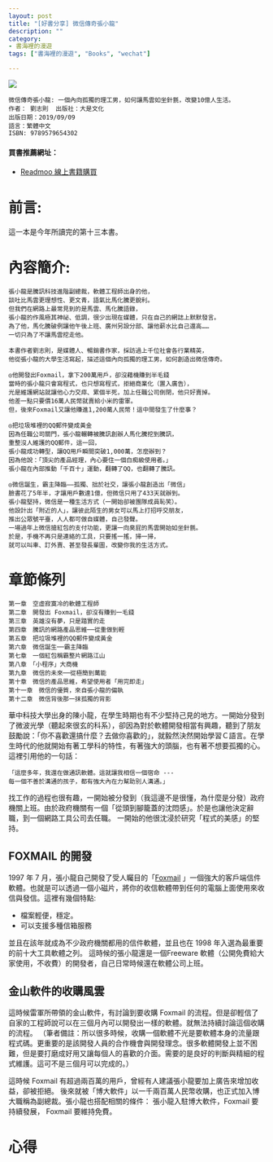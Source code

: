 ```yaml
---
layout: post
title: "[好書分享] 微信傳奇張小龍"
description: ""
category: 
- 書海裡的漫遊
tags: ["書海裡的漫遊", "Books", "wechat"]

---
```


<div><a href="http://moo.im/a/59fPRY" title="微信傳奇張小龍"><img src="https://cdn.readmoo.com/cover/ea/b9i9ncb_210x315.jpg?v=0"></a></div>





```
微信傳奇張小龍: 一個內向孤獨的理工男，如何讓馬雲如坐針氈，改變10億人生活。
作者： 劉志則  出版社：大是文化 
出版日期：2019/09/09 
語言：繁體中文 
ISBN: 9789579654302 
```

#### 買書推薦網址：

- [Readmoo 線上書籍購買](http://moo.im/a/59fPRY)

# 前言:

這一本是今年所讀完的第十三本書。

# 內容簡介:

```
張小龍是騰訊科技進階副總裁，軟體工程師出身的他，
談吐比馬雲更理想性、更文青，語氣比馬化騰更銳利。
但我們在網路上最常見到的是馬雲、馬化騰語錄，
張小龍的作風極其神祕、低調，很少出現在媒體，只在自己的網誌上默默發言。
為了他，馬化騰破例讓他午後上班、廣州另設分部、讓他薪水比自己還高……
一切只為了不讓馬雲挖走他。

本書作者劉志則，是媒體人、暢銷書作家，採訪過上千位社會各行業精英，
他從張小龍的大學生活寫起，描述這個內向孤獨的理工男，如何創造出微信傳奇。

◎他開發出Foxmail，拿下200萬用戶，卻沒藉機賺到半毛錢
當時的張小龍只會寫程式，也只想寫程式，拒絕商業化（置入廣告），
光是維護網站就讓他心力交瘁、累個半死，加上任職公司倒閉，他只好賣掉。
他差一點只要價16萬人民幣就賣給小米的雷軍。
但，後來Foxmail又讓他賺進1,200萬人民幣！這中間發生了什麼事？

◎把垃圾堆裡的QQ郵件變成黃金
因為任職公司關門，張小龍輾轉被騰訊創辦人馬化騰挖到騰訊，
重整沒人維護的QQ郵件，這一回，
張小龍成功轉型，讓QQ用戶瞬間突破1,000萬，怎麼辦到？
因為他說：「頂尖的產品經理，內心要住一個白痴級使用者。」
張小龍在內部推動「千百十」運動，翻轉了QQ，也翻轉了騰訊。

◎微信誕生，霸主降臨——孤獨、拙於社交，讓張小龍創造出「微信」
臉書花了5年半，才讓用戶數達1億，但微信只用了433天就辦到。
張小龍堅持，微信是一種生活方式（一開始卻被團隊成員恥笑）。
他設計出「附近的人」，讓彼此陌生的男女可以馬上打招呼交朋友，
推出公眾號平臺，人人都可做自媒體，自己發聲。
一場過年上微信搶紅包的支付功能，更讓一向臭屁的馬雲開始如坐針氈。
於是，手機不再只是連絡的工具，只要搖一搖，掃一掃，
就可以叫車、訂外賣、甚至發長輩圖，改變你我的生活方式。
```

# 章節條列	

```
第一章　空虛寂寞冷的軟體工程師
第二章　開發出 Foxmail，卻沒有賺到一毛錢
第三章　英雄沒有夢，只是踏實的走
第四章　騰訊的網路產品思維──從重做到輕
第五章　把垃圾堆裡的QQ郵件變成黃金
第六章　微信誕生──霸主降臨
第七章　一個紅包稱霸整片網路江山
第八章　「小程序」大商機
第九章　微信的未來──從極簡到萬能
第十章　微信的產品思維，希望使用者「用完即走」
第十一章　微信的優質，來自張小龍的偏執
第十二章　微信背後那一抹孤獨的背影
```
華中科技大學出身的陳小龍，在學生時期也有不少堅持己見的地方。一開始分發到了微波光學（聽起來很玄的科系），卻因為對於軟體開發相當有興趣，聽到了朋友鼓勵說：「你不喜歡還搞什麼？去做你喜歡的」，就毅然決然開始學習Ｃ語言。在學生時代的他就開始有著工學科的特性，有著強大的頭腦，也有著不想要孤獨的心。這裡引用他的一句話：
```
「這麼多年，我還在做通訊軟體。這就讓我相信一個宿命 --- 
每一個不善於溝通的孩子，都有強大內在力幫助別人溝通。」
```

找工作的過程也很有趣，一開始被分發到（我這邊不是很懂，為什麼是分發）政府機關上班。由於政府機關有一個「從頭到腳籠蓋的沈悶感」。於是也讓他決定辭職，到一個網路工具公司去任職。 一開始的他很沈浸於研究「程式的美感」的堅持。

## FOXMAIL 的開發

1997 年 7 月，張小龍自己開發了受人矚目的「[Foxmail](https://zh.wikipedia.org/zh-tw/Foxmail) 」一個強大的客戶端信件軟體。也就是可以透過一個小磁片，將你的收信軟體帶到任何的電腦上面使用來收信與發信。這裡有幾個特點:

- 檔案輕便，穩定。
- 可以支援多種信箱服務

並且在該年就成為不少政府機關都用的信件軟體，並且也在 1998 年入選為最重要的前十大工具軟體之列。 這時候的張小龍還是一個Freeware 軟體（公開免費給大家使用，不收費）的開發者，自己日常時候還在軟體公司上班。

## 金山軟件的收購風雲

這時候雷軍所帶領的金山軟件，有討論到要收購 Foxmail 的流程。但是卻輕信了自家的工程師說可以在三個月內可以開發出一樣的軟體。就無法持續討論這個收購的流程。 （筆者備註：所以很多時候，收購一個軟體不光是要軟體本身的流量跟程式碼。更重要的是該開發人員的合作機會與開發理念。很多軟體開發上並不困難，但是要打磨成好用又讓每個人的喜歡的介面。需要的是良好的判斷與精細的程式維護。這可不是三個月可以完成的。）

這時候 Foxmail 有超過兩百萬的用戶，曾經有人建議張小龍要加上廣告來增加收益，卻被拒絕。 後來就被「博大軟件」以一千兩百萬人民幣收購，也正式加入博大職稱為副總裁。張小龍也搭配相關的條件： 張小龍入駐博大軟件，Foxmail 要持續發展， Foxmail 要維持免費。







# 心得


